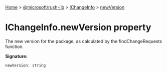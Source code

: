 [Home](./index) &gt; [@microsoft/rush-lib](./rush-lib.md) &gt; [IChangeInfo](./rush-lib.ichangeinfo.md) &gt; [newVersion](./rush-lib.ichangeinfo.newversion.md)

# IChangeInfo.newVersion property

The new version for the package, as calculated by the findChangeRequests function.

**Signature:**
```javascript
newVersion: string
```
